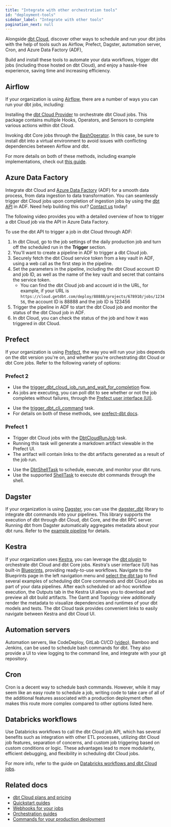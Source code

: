 ```yaml
---
title: "Integrate with other orchestration tools"
id: "deployment-tools"
sidebar_label: "Integrate with other tools"
pagination_next: null
---
```


Alongside [dbt Cloud](/docs/deploy/jobs), discover other ways to schedule and run your dbt jobs with the help of tools such as Airflow, Prefect, Dagster, automation server, Cron, and Azure Data Factory (ADF), 

Build and install these tools to automate your data workflows, trigger dbt jobs (including those hosted on dbt Cloud), and enjoy a hassle-free experience, saving time and increasing efficiency.

## Airflow

If your organization is using [Airflow](https://airflow.apache.org/), there are a number of ways you can run your dbt jobs, including:

<Tabs>

<TabItem value="airflowcloud" label="dbt Cloud">

Installing the [dbt Cloud Provider](https://airflow.apache.org/docs/apache-airflow-providers-dbt-cloud/stable/index.html) to orchestrate dbt Cloud jobs. This package contains multiple Hooks, Operators, and Sensors to complete various actions within dbt Cloud.

<Lightbox src="/img/docs/running-a-dbt-project/airflow_dbt_connector.png" title="Airflow DAG using DbtCloudRunJobOperator"/>
<Lightbox src="/img/docs/running-a-dbt-project/dbt_cloud_airflow_trigger.png" title="dbt Cloud job triggered by Airflow"/>

</TabItem>

<TabItem value="airflowcore" label="dbt Core">

Invoking dbt Core jobs through the [BashOperator](https://registry.astronomer.io/providers/apache-airflow/modules/bashoperator). In this case, be sure to install dbt into a virtual environment to avoid issues with conflicting dependencies between Airflow and dbt.

</TabItem>
</Tabs>

For more details on both of these methods, including example implementations, check out [this guide](https://docs.astronomer.io/learn/airflow-dbt-cloud).

## Azure Data Factory

Integrate dbt Cloud and [Azure Data Factory](https://learn.microsoft.com/en-us/azure/data-factory/) (ADF) for a smooth data process, from data ingestion to data transformation. You can seamlessly trigger dbt Cloud jobs upon completion of ingestion jobs by using the [dbt API](/docs/dbt-cloud-apis/overview) in ADF. Need help building this out? [Contact us](https://www.getdbt.com/contact/) today!


The following video provides you with a detailed overview of how to trigger a dbt Cloud job via the API in Azure Data Factory.

<LoomVideo id="8dcc1d22a0bf43a1b89ecc6f6b6d0b18" /> 


To use the dbt API to trigger a job in dbt Cloud through ADF:

1. In dbt Cloud, go to the job settings of the daily production job and turn off the scheduled run in the **Trigger** section.
2. You'll want to create a pipeline in ADF to trigger a dbt Cloud job.
3. Securely fetch the dbt Cloud service token from a key vault in ADF, using a web call as the first step in the pipeline.
4. Set the parameters in the pipeline, including the dbt Cloud account ID and  job ID, as well as the name of the key vault and secret that contains the service token. 
    * You can find the dbt Cloud job and account id in the URL, for example, if your URL is `https://cloud.getdbt.com/deploy/88888/projects/678910/jobs/123456`, the account ID is 88888 and the job ID is 123456
5. Trigger the pipeline in ADF to start the dbt Cloud job and monitor the status of the dbt Cloud job in ADF.
6. In dbt Cloud, you can check the status of the job and how it was triggered in dbt Cloud.


## Prefect

If your organization is using [Prefect](https://www.prefect.io/), the way you will run your jobs depends on the dbt version you're on, and whether you're orchestrating dbt Cloud or dbt Core jobs. Refer to the following variety of options:

<Lightbox src="/img/docs/running-a-dbt-project/prefect_dag_dbt_cloud.jpg" width="75%" title="Prefect DAG using a dbt Cloud job run flow"/> 


### Prefect 2

<Tabs>

<TabItem value="prefect2cloud" label="dbt Cloud">

- Use the [trigger_dbt_cloud_job_run_and_wait_for_completion](https://prefecthq.github.io/prefect-dbt/cloud/jobs/#prefect_dbt.cloud.jobs.trigger_dbt_cloud_job_run_and_wait_for_completion) flow. 
- As jobs are executing, you can poll dbt to see whether or not the job completes without failures, through the [Prefect user interface (UI)](https://docs.prefect.io/ui/overview/).


<Lightbox src="/img/docs/running-a-dbt-project/dbt_cloud_job_prefect.jpg" title="dbt Cloud job triggered by Prefect"/> 

</TabItem>

<TabItem value="prefect2core" label="dbt Core">

- Use the [trigger_dbt_cli_command](https://prefecthq.github.io/prefect-dbt/cli/commands/#prefect_dbt.cli.commands.trigger_dbt_cli_command) task. 
- For details on both of these methods, see [prefect-dbt docs](https://prefecthq.github.io/prefect-dbt/).

</TabItem>
</Tabs>


### Prefect 1

<Tabs>

<TabItem value="prefect1cloud" label="dbt Cloud">

- Trigger dbt Cloud jobs with the [DbtCloudRunJob](https://docs.prefect.io/api/latest/tasks/dbt.html#dbtcloudrunjob) task. 
- Running this task will generate a markdown artifact viewable in the Prefect UI. 
- The artifact will contain links to the dbt artifacts generated as a result of the job run.

</TabItem>

<TabItem value="prefect1core" label="dbt Core">

- Use the [DbtShellTask](https://docs.prefect.io/api/latest/tasks/dbt.html#dbtshelltask) to schedule, execute, and monitor your dbt runs. 
- Use the supported [ShellTask](https://docs.prefect.io/api/latest/tasks/shell.html#shelltask) to execute dbt commands through the shell.


</TabItem>
</Tabs>


## Dagster

If your organization is using [Dagster](https://dagster.io/), you can use the [dagster_dbt](https://docs.dagster.io/_apidocs/libraries/dagster-dbt) library to integrate dbt commands into your pipelines. This library supports the execution of dbt through dbt Cloud, dbt Core, and the dbt RPC server. Running dbt from Dagster automatically aggregates metadata about your dbt runs. Refer to the [example pipeline](https://dagster.io/blog/dagster-dbt) for details.

## Kestra

If your organization uses [Kestra](http://kestra.io/), you can leverage the [dbt plugin](https://kestra.io/plugins/plugin-dbt) to orchestrate dbt Cloud and dbt Core jobs. Kestra's user interface (UI) has built-in [Blueprints](https://kestra.io/docs/user-interface-guide/blueprints), providing ready-to-use workflows. Navigate to the Blueprints page in the left navigation menu and [select the dbt tag](https://demo.kestra.io/ui/blueprints/community?selectedTag=36) to find several examples of scheduling dbt Core commands and dbt Cloud jobs as part of your data pipelines. After each scheduled or ad-hoc workflow execution, the Outputs tab in the Kestra UI allows you to download and preview all dbt build artifacts. The Gantt and Topology view additionally render the metadata to visualize dependencies and runtimes of your dbt models and tests. The dbt Cloud task provides convenient links to easily navigate between Kestra and dbt Cloud UI.

## Automation servers

Automation servers, like CodeDeploy, GitLab CI/CD ([video](https://youtu.be/-XBIIY2pFpc?t=1301)), Bamboo and Jenkins, can be used to schedule bash commands for dbt. They also provide a UI to view logging to the command line, and integrate with your git repository.

## Cron

Cron is a decent way to schedule bash commands. However, while it may seem like an easy route to schedule a job, writing code to take care of all of the additional features associated with a production deployment often makes this route more complex compared to other options listed here.

## Databricks workflows 

Use Databricks workflows to call the dbt Cloud job API, which has several benefits such as integration with other ETL processes, utilizing dbt Cloud job features, separation of concerns, and custom job triggering based on custom conditions or logic. These advantages lead to more modularity, efficient debugging, and flexibility in scheduling dbt Cloud jobs.

For more info, refer to the guide on [Databricks workflows and dbt Cloud jobs](/guides/orchestration/how-to-use-databricks-workflows-to-run-dbt-cloud-jobs).



## Related docs

- [dbt Cloud plans and pricing](https://www.getdbt.com/pricing/)
- [Quickstart guides](/quickstarts)
- [Webhooks for your jobs](/docs/deploy/webhooks)
- [Orchestration guides](https://docs.getdbt.com/guides/orchestration)
- [Commands for your production deployment](https://discourse.getdbt.com/t/what-are-the-dbt-commands-you-run-in-your-production-deployment-of-dbt/366)
